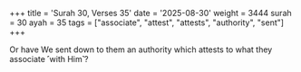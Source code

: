 +++
title = 'Surah 30, Verses 35'
date = '2025-08-30'
weight = 3444
surah = 30
ayah = 35
tags = ["associate", "attest", "attests", "authority", "sent"]
+++

Or have We sent down to them an authority which attests to what they associate ˹with Him˺?